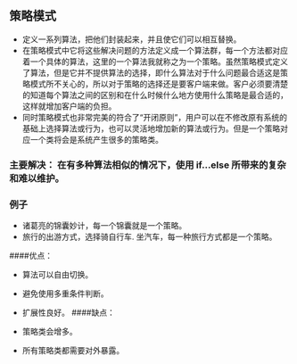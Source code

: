 ## 策略模式
+ 定义一系列算法，把他们封装起来，并且使它们可以相互替换。
+ 在策略模式中它将这些解决问题的方法定义成一个算法群，每一个方法都对应着一个具体的算法，这里的一个算法我就称之为一个策略。虽然策略模式定义了算法，但是它并不提供算法的选择，即什么算法对于什么问题最合适这是策略模式所不关心的，所以对于策略的选择还是要客户端来做。客户必须要清楚的知道每个算法之间的区别和在什么时候什么地方使用什么策略是最合适的，这样就增加客户端的负担。
+ 同时策略模式也非常完美的符合了“开闭原则”，用户可以在不修改原有系统的基础上选择算法或行为，也可以灵活地增加新的算法或行为。但是一个策略对应一个类将会是系统产生很多的策略类。
### 主要解决： 在有多种算法相似的情况下，使用 if...else 所带来的复杂和难以维护。
### 例子
+ 诸葛亮的锦囊妙计，每一个锦囊就是一个策略。
+ 旅行的出游方式，选择骑自行车. 坐汽车，每一种旅行方式都是一个策略。

####优点：

+ 算法可以自由切换。
+ 避免使用多重条件判断。
+ 扩展性良好。
####缺点：

+ 策略类会增多。
+ 所有策略类都需要对外暴露。